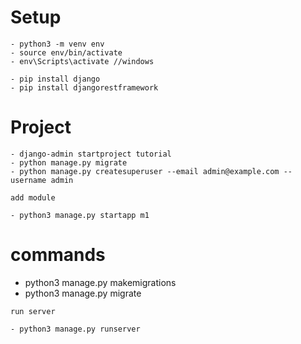 # Setup 

    - python3 -m venv env
    - source env/bin/activate   
    - env\Scripts\activate //windows

    - pip install django
    - pip install djangorestframework

# Project
   
    - django-admin startproject tutorial
    - python manage.py migrate
    - python manage.py createsuperuser --email admin@example.com --username admin
    
    add module
    
    - python3 manage.py startapp m1
    

# commands

   - python3 manage.py makemigrations
   - python3 manage.py migrate
    
    run server
    
    - python3 manage.py runserver